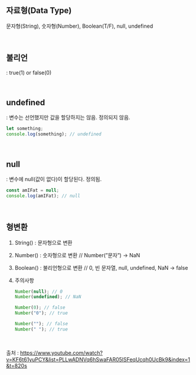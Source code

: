 ## 자료형(Data Type)

문자형(String), 숫자형(Number), Boolean(T/F), null, undefined

<br>

## 불리언

: true(1) or false(0)

<br>

## undefined

: 변수는 선언했지만 값을 할당하지는 않음. 정의되지 않음.

```javascript
let something;
console.log(something); // undefined
```

<br>

## null

: 변수에 null(값이 없다)이 할당된다. 정의됨.

```javascript
const amIFat = null;
console.log(amIFat); // null
```

<br>

## 형변환

1. String() : 문자형으로 변환
2. Number() : 숫자형으로 변환 // Number(”문자”) → NaN
3. Boolean() : 불리언형으로 변환 // 0, 빈 문자열, null, undefined, NaN → false
4. 주의사항

   ```javascript
   Number(null); // 0
   Number(undefined); // NaN

   Number(0); // false
   Number("0"); // true

   Number(""); // false
   Number(" "); // true
   ```

   <br>

출처 : https://www.youtube.com/watch?v=KF6t61yuPCY&list=PLLwADNVq6hSwaFAR05lSFeqUcqh0UcBk9&index=1&t=820s

